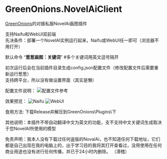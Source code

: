 # GreenOnions.NovelAiClient
[GreenOnions](https://github.com/Alex1911-Jiang/GreenOnions)的对接私服NovelAi画图插件

支持Naifu和WebUI双前端<br>
先决条件：部署一个NovelAI实例运行起来，Naifu或WebUI任一即可（浏览器不用打开）

默认命令 “**葱葱画图：关键词**” #多个关键词用英文逗号隔开

初次运行后会在当前插件目录生成config.json配置文件（修改配置文件后需要重新运行葱葱）<br>
支持跨平台，所以没有做设置界面（其实是懒）

配置文件说明：
![配置文件参考](https://user-images.githubusercontent.com/50268952/203332679-71541d29-59b0-4b1b-a710-8020a4f30638.jpg)

效果预览：
![Naifu](https://user-images.githubusercontent.com/50268952/203338615-c1ebc195-852c-4213-b234-8ea6ef7a0edd.jpg)
![WebUI](https://user-images.githubusercontent.com/50268952/203338626-80dc28ec-c5df-429c-ac15-367b17dea13c.jpg)

食用方法: 下载Release并解压到GreenOnions\Plugins\下

其他说明：本插件不带自动翻译中文为英文的功能，支不支持中文关键词生成取决于您NovelAI所使用的模型

免责声明：我本人没有下载过任何盗版的NovalAi，也不知道任何下载地址，它们都是自己出现在我的电脑上的，出于学习目的我将其打开查看过，没用使用在任何商业用途也没有进行任何传播，并已于24小时内删除。
（滑稽）
